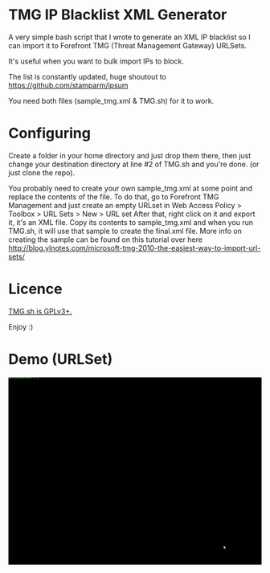 # TMG IP Blacklist XML Generator
A very simple bash script that I wrote to generate an XML IP blacklist so I can import it to Forefront TMG (Threat Management Gateway) URLSets. 

It's useful when you want to bulk import IPs to block. 

The list is constantly updated, huge shoutout to https://github.com/stamparm/ipsum

You need both files (sample_tmg.xml & TMG.sh) for it to work.

# Configuring
Create a folder in your home directory and just drop them there, then just change your destination directory at line #2 of TMG.sh and you're done. (or just clone the repo). 

You probably need to create your own sample_tmg.xml at some point and replace the contents of the file. To do that, go to Forefront TMG Management and just create an empty URLset in Web Access Policy > Toolbox > URL Sets > New > URL set
After that, right click on it and export it, it's an XML file. Copy its contents to sample_tmg.xml and when you run TMG.sh, it will use that sample to create the final.xml file.
More info on creating the sample can be found on this tutorial over here http://blog.ylnotes.com/microsoft-tmg-2010-the-easiest-way-to-import-url-sets/

# Licence
<p><a href="https://github.com/spithash/TMG-Blacklist-Generator/blob/master/LICENSE">TMG.sh is GPLv3+.</a></p>

Enjoy :)

# Demo (URLSet)
![TMG.sh execution in linux terminal](https://github.com/spithash/trunk/blob/master/TMG.gif?raw=true)
